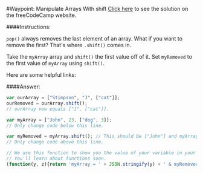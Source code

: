 #Waypoint: Manipulate Arrays With shift
<a href="http://freecodecamp.com/challenges/Waypoint:%20Manipulate%20Arrays%20With%20shift?solution=var%20ourArray%20%3D%20%5B%22Stimpson%22%2C%20%22J%22%2C%20%5B%22cat%22%5D%5D%3B%0AourRemoved%20%3D%20ourArray.shift()%3B%0A%2F%2F%20ourArray%20now%20equals%20%5B%22J%22%2C%20%5B%22cat%22%5D%5D.%0A%0Avar%20myArray%20%3D%20%5B%22John%22%2C%2023%2C%20%5B%22dog%22%2C%203%5D%5D%3B%0A%2F%2F%20Only%20change%20code%20below%20this%20line.%0A%0Avar%20myRemoved%20%3D%20myArray.shift()%3B%20%2F%2F%20This%20should%20be%20%5B%22John%22%5D%20and%20myArray%20should%20now%20be%20%5B23%2C%20%5B%22dog%22%2C%203%5D%5D.%0A%2F%2F%20Only%20change%20code%20above%20this%20line.%0A%0A%2F%2F%20We%20use%20this%20function%20to%20show%20you%20the%20value%20of%20your%20variable%20in%20your%20output%20box.%0A%2F%2F%20You%27ll%20learn%20about%20functions%20soon.%0A(function(y%2C%20z)%7Breturn%20%27myArray%20%3D%20%27%20%2B%20JSON.stringify(y)%20%2B%20%27%20%26%20myRemoved%20%3D%20%27%20%2B%20JSON.stringify(z)%3B%7D)(myArray%2C%20myRemoved)%3B%0A" target="_blank">Click here</a> to see the solution on the freeCodeCamp website.


####Instructions:
<p class="wrappable negative-10"><code>pop()</code> always removes the last element of an array. What if you want to remove the first? That&apos;s where <code>.shift()</code> comes in.</p><p class="wrappable negative-10">Take the <code>myArray</code> array and <code>shift()</code> the first value off of it. Set <code>myRemoved</code> to the first value of <code>myArray</code> using <code>shift()</code>.</p><div class="negative-bottom-margin-30"><div id="MDN-links"><p class="negative-10">Here are some helpful links:</p></div></div>


####Answer:
```javascript
var ourArray = ["Stimpson", "J", ["cat"]];
ourRemoved = ourArray.shift();
// ourArray now equals ["J", ["cat"]].

var myArray = ["John", 23, ["dog", 3]];
// Only change code below this line.

var myRemoved = myArray.shift(); // This should be ["John"] and myArray should now be [23, ["dog", 3]].
// Only change code above this line.

// We use this function to show you the value of your variable in your output box.
// You'll learn about functions soon.
(function(y, z){return 'myArray = ' + JSON.stringify(y) + ' & myRemoved = ' + JSON.stringify(z);})(myArray, myRemoved);

```